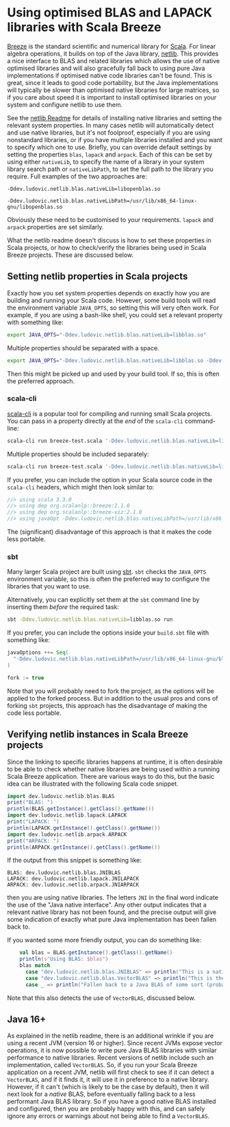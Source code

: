 # Using optimised BLAS and LAPACK libraries with Scala Breeze

[Breeze](https://github.com/scalanlp/breeze) is the standard scientific and numerical library for [Scala](https://www.scala-lang.org/). For linear algebra operations, it builds on top of the Java library, [netlib](https://github.com/luhenry/netlib). This provides a nice interface to BLAS and related libraries which allows the use of native optimised libraries and will also gracefully fall back to using pure Java implementations if optimised native code libraries can't be found. This is great, since it leads to good code portability, but the Java implementations will typically be slower than optimised native libraries for large matrices, so if you care about speed it is important to install optimised libraries on your system and configure netlib to use them.

See the [netlib Readme](https://github.com/luhenry/netlib/blob/master/README.md) for details of installing native libraries and setting the relevant system properties. In many cases netlib will automatically detect and use native libraries, but it's not foolproof, especially if you are using nonstandard libraries, or if you have multiple libraries installed and you want to specify which one to use. Briefly, you can override default settings by setting the properties `blas`, `lapack` and `arpack`. Each of this can be set by using either `nativeLib`, to specify the name of a library in your system library search path or `nativeLibPath`, to set the full path to the library you require. Full examples of the two approaches are:
```
-Ddev.ludovic.netlib.blas.nativeLib=libopenblas.so

-Ddev.ludovic.netlib.blas.nativeLibPath=/usr/lib/x86_64-linux-gnu/libopenblas.so
```
Obviously these need to be customised to your requirements. `lapack` and `arpack` properties are set similarly.

What the netlib readme doesn't discuss is how to set these properties in Scala projects, or how to check/verify the libraries being used in Scala Breeze projects. These are discussed below.

## Setting netlib properties in Scala projects

Exactly how you set system properties depends on exactly how you are building and running your Scala code. However, some build tools will read the environment variable `JAVA_OPTS`, so setting this will very often work. For example, if you are using a bash-like shell, you could set a relevant property with something like:
```bash
export JAVA_OPTS="-Ddev.ludovic.netlib.blas.nativeLib=libblas.so"
```
Multiple properties should be separated with a space.
```bash
export JAVA_OPTS="-Ddev.ludovic.netlib.blas.nativeLib=libblas.so -Ddev.ludovic.netlib.lapack.nativeLib=liblapack.so"
```
Then this might be picked up and used by your build tool. If so, this is often the preferred approach.

### scala-cli

[scala-cli](https://scala-cli.virtuslab.org/) is a popular tool for compiling and running small Scala projects. You can pass in a property directly at the _end_ of the `scala-cli` command-line:
```bash
scala-cli run breeze-test.scala '-Ddev.ludovic.netlib.blas.nativeLib=libblas.so' 
```
Multiple properties should be included separately:
```bash
scala-cli run breeze-test.scala '-Ddev.ludovic.netlib.blas.nativeLib=libblas.so' '-Ddev.ludovic.netlib.lapack.nativeLib=liblapack.so'
```
If you prefer, you can include the option in your Scala source code in the `scala-cli` headers, which might then look similar to:
```scala
//> using scala 3.3.0
//> using dep org.scalanlp::breeze:2.1.0
//> using dep org.scalanlp::breeze-viz:2.1.0
//> using javaOpt -Ddev.ludovic.netlib.blas.nativeLibPath=/usr/lib/x86_64-linux-gnu/blas/libblas.so.3.10.0
```
The (significant) disadvantage of this approach is that it makes the code less portable.

### sbt

Many larger Scala project are built using [sbt](https://www.scala-sbt.org/). 
`sbt` checks the `JAVA_OPTS` environment variable, so this is often the preferred way to configure the libraries that you want to use.

Alternatively, you can explicitly set them at the `sbt` command line by inserting them _before_ the required task:
```bash
sbt -Ddev.ludovic.netlib.blas.nativeLib=libblas.so run
```
If you prefer, you can include the options inside your `build.sbt` file with something like:
```scala
javaOptions ++= Seq(
  "-Ddev.ludovic.netlib.blas.nativeLibPath=/usr/lib/x86_64-linux-gnu/blas/libblas.so.3.10.0"
)

fork := true
```
Note that you will probably need to fork the project, as the options will be applied to the forked process. But in addition to the usual pros and cons of forking `sbt` projects, this approach has the disadvantage of making the code less portable.

## Verifying netlib instances in Scala Breeze projects

Since the linking to specific libraries happens at runtime, it is often desirable to be able to check whether native libraries are being used within a running Scala Breeze application. There are various ways to do this, but the basic idea can be illustrated with the following Scala code snippet.
```scala
import dev.ludovic.netlib.blas.BLAS
print("BLAS: ")
println(BLAS.getInstance().getClass().getName())
import dev.ludovic.netlib.lapack.LAPACK
print("LAPACK: ")
println(LAPACK.getInstance().getClass().getName())
import dev.ludovic.netlib.arpack.ARPACK
print("ARPACK: ")
println(ARPACK.getInstance().getClass().getName())
```
If the output from this snippet is something like:
```
BLAS: dev.ludovic.netlib.blas.JNIBLAS
LAPACK: dev.ludovic.netlib.lapack.JNILAPACK
ARPACK: dev.ludovic.netlib.arpack.JNIARPACK
```
then you are using native libraries. The letters `JNI` in the final word indicate the use of the "Java native interface". Any other output indicates that a relevant native library has not been found, and the precise output will give some indication of exactly what pure Java implementation has been fallen back to.

If you wanted some more friendly output, you can do something like:
```scala
    val blas = BLAS.getInstance().getClass().getName()
    println(s"Using BLAS: $blas")
    blas match
      case "dev.ludovic.netlib.blas.JNIBLAS" => println("This is a native BLAS of some sort")
      case "dev.ludovic.netlib.blas.VectorBLAS" => println("This is the VectorBLAS for Java 16+")
      case _ => println("Fallen back to a Java BLAS of some sort (probably slow)")
```
Note that this also detects the use of `VectorBLAS`, discussed below.

## Java 16+

As explained in the netlib readme, there is an additional wrinkle if you are using a recent JVM (version 16 or higher). Since recent JVMs expose vector operations, it is now possible to write pure Java BLAS libraries with similar performance to native libraries. Recent versions of netlib include such an implementation, called `VectorBLAS`. So, if you run your Scala Breeze application on a recent JVM, netlib will first check to see if it can detect a `VectorBLAS`, and if it finds it, it will use it in preference to a native library. However, if it can't (which is likely to be the case by default), then it will next look for a *native* BLAS, before eventually falling back to a less performant Java BLAS library. So if you have a good native BLAS installed and configured, then you are probably happy with this, and can safely ignore any errors or warnings about not being able to find a `VectorBLAS`.


